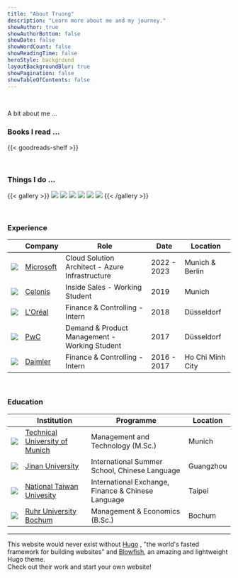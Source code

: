 ```yaml
---
title: "About Truong"
description: "Learn more about me and my journey."
showAuthor: true
showAuthorBottom: false
showDate: false
showWordCount: false
showReadingTime: false
heroStyle: background
layoutBackgroundBlur: true
showPagination: false
showTableOfContents: false
---
```

<br> 

A bit about me ...

### Books I read ...

{{< goodreads-shelf >}}


<br> 

### Things I do ...


{{< gallery >}}
  <img src="gallery/01.jpg" class="grid-w33" />
  <img src="gallery/02.jpg" class="grid-w33" />
  <img src="gallery/03.jpg" class="grid-w33" />
  <img src="gallery/04.jpg" class="grid-w33" />
  <img src="gallery/05.jpg" class="grid-w33" />
  <img src="gallery/06.jpg" class="grid-w33" />
{{< /gallery >}}




<br> 




### Experience

<table style="width: 100%;">
    <thead>
        <tr>
            <th></th>
            <th>Company</th>
            <th>Role</th>
            <th>Date</th>
            <th>Location</th>
        </tr>
    </thead>
    <tbody>
        <tr>
            <td ><img class="customEntitityLogo" src="msft.jpg"/></td>
            <td><a href="https://www.microsoft.com" target="_blank">Microsoft</a></td>
            <td>Cloud Solution Architect - Azure Infrastructure</td>
            <td>2022 - 2023</td>
            <td>Munich & Berlin</td>
        </tr>
        <tr>
            <td ><img class="customEntitityLogo" src="celonis.png"/></td>
            <td><a href="https://www.celonis.com" target="_blank">Celonis</a></td>
            <td>Inside Sales - Working Student</td>
            <td>2019</td>
            <td>Munich</td>
        </tr>
        <tr>
            <td ><img class="customEntitityLogo" src="loreal.png"/></td>
            <td><a href="https://www.loreal.com" target="_blank">L'Oréal</a></td>
            <td>Finance & Controlling - Intern</td>
            <td>2018</td>
            <td>Düsseldorf</td>
        </tr>
        <tr>
            <td ><img class="customEntitityLogo" src="pwc.png"/></td>
            <td><a href="https://www.pwc.com" target="_blank">PwC</a></td>
            <td>Demand & Product Management - <br> Working Student</td>
            <td>2017</td>
            <td>Düsseldorf</td>
        </tr>
        <tr>
            <td ><img class="customEntitityLogo" src="daimler.png"/></td>
            <td><a href="https://group.mercedes-benz.com/de/" target="_blank">Daimler</a></td>
            <td>Finance & Controlling - Intern</td>
            <td>2016 - 2017</td>
            <td>Ho Chi Minh City</td>
        </tr>
    </tbody>
</table>

<br> 


### Education


<table style="width: 100%;">
    <thead>
        <tr>
            <th></th>
            <th>Institution</th>
            <th>Programme</th>
            <th>Location</th>
        </tr>
    </thead>
    <tbody>
        <tr>
            <td ><img class="customEntitityLogo" src="tum.png"/></td>
            <td><a href="https://www.tum.de" target="_blank">Technical University of Munich</a></td>
            <td>Management and Technology (M.Sc.) </td>
            <td>Munich</td>
        </tr>
        <tr>
            <td ><img class="customEntitityLogo" src="jinan.png"/></td>
            <td><a href="https://english.jnu.edu.cn" target="_blank">Jinan University</a></td>
            <td>International Summer School, Chinese Language</td>
            <td>Guangzhou</td>
        </tr>
        <tr>
            <td ><img class="customEntitityLogo" src="ntu.png"/></td>
            <td><a href="https://www.ntu.edu.tw/english" target="_blank">National Taiwan Univesity</a></td>
            <td>International Exchange, Finance & Chinese Language</td>
            <td>Taipei</td>
        </tr>
        <tr>
            <td ><img class="customEntitityLogo" src="rub.png"/></td>
            <td><a href="https://www.rub.de" target="_blank">Ruhr University Bochum</a></td>
            <td>Management & Economics (B.Sc.)</td>
            <td>Bochum</td>
        </tr>
    </tbody>
</table>

---






This website would never exist without [Hugo](https://gohugo.io/)
, "the world's fasted framework for building websites" and [Blowfish](https://blowfish.page/), an amazing and lightweight Hugo theme. <br> Check out their work and start your own website!


